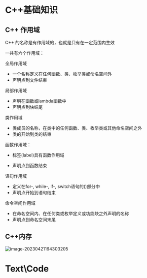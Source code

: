 # C++基础知识

## C++ 作用域

C++ 的名称是有作用域的，也就是只有在一定范围内生效

一共有六个作用域：

全局作用域

+ 一个名称定义在任何函数、类、枚举类或命名空间外
+ 声明点到文件结束

局部作用域

+ 声明在函数或lambda函数中
+ 声明点到块结尾

类作用域

+ 类成员的名称，在类中的任何函数、类、枚举类或其他命名空间之外
+ 类的开始到类的结束

函数作用域：

+ 标签(label)具有函数作用域

+ 声明点到函数结束

语句作用域

+ 定义在for-, while-, if-, switch语句的()部分中
+ 声明点开始到语句结束

命令空间作用域

+ 在命名空间内、在任何类或枚举定义或功能块之外声明的名称
+ 声明点到命名空间末尾

## C++内存

![image-20230421164303205](image-20230421164303205.png)

# Text\Code